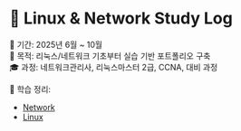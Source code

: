 # 🧠 Linux & Network Study Log

📅 기간: 2025년 6월 ~ 10월  
🎯 목적: 리눅스/네트워크 기초부터 실습 기반 포트폴리오 구축  
🎓 과정: 네트워크관리사, 리눅스마스터 2급, CCNA, 대비 과정

📁 학습 정리:
- [Network](./network/index.md)
- [Linux](./linux/index.md)
